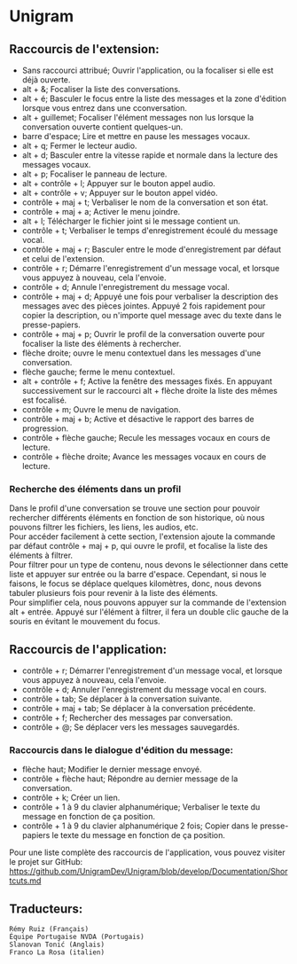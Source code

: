 ﻿# Unigram

## Raccourcis de l'extension:

* Sans raccourci attribué; Ouvrir l'application, ou la focaliser si elle est déjà ouverte.
* alt + &; Focaliser la liste des conversations.
* alt + é; Basculer le focus entre la liste des messages et la zone d'édition lorsque vous entrez dans une cconversation.
* alt + guillemet; Focaliser l'élément messages non lus lorsque la conversation ouverte contient quelques-un.
* barre d'espace; Lire et mettre en pause les messages vocaux.
* alt + q; Fermer le lecteur audio.
* alt + d; Basculer entre la vitesse rapide et normale dans la lecture des messages vocaux.
* alt + p; Focaliser le panneau de lecture.
* alt + contrôle + l; Appuyer sur le bouton appel audio.
* alt + contrôle + v; Appuyer sur le bouton appel vidéo.
* contrôle + maj + t; Verbaliser le nom de la conversation et son état.
* contrôle + maj + a; Activer le menu joindre.
* alt + l; Télécharger  le fichier joint si le message contient un.
* contrôle + t; Verbaliser le temps d'enregistrement écoulé du message vocal.
* contrôle + maj + r; Basculer entre le mode d'enregistrement par défaut et celui de l'extension.
* contrôle + r; Démarre l'enregistrement d'un message vocal, et lorsque vous appuyez à nouveau, cela l'envoie.
* contrôle + d; Annule l'enregistrement du message vocal.
* contrôle + maj + d; Appuyé une fois pour verbaliser  la description des messages avec des pièces jointes. Appuyé 2 fois rapidement pour copier la description, ou n'importe quel message avec du texte dans le presse-papiers.
* contrôle + maj + p; Ouvrir le profil de la conversation ouverte pour focaliser  la liste des éléments à rechercher.
* flèche droite; ouvre le menu contextuel dans les messages d'une conversation.
* flèche gauche; ferme le menu contextuel.
* alt + contrôle + f; Active la fenêtre des messages fixés. En appuyant successivement sur le raccourci alt + flèche droite la liste des mêmes est focalisé.
* contrôle + m; Ouvre le menu de navigation.
* contrôle + maj + b; Active et désactive le rapport des barres de progression.
* contrôle + flèche gauche; Recule les messages vocaux en cours de lecture.
* contrôle + flèche droite; Avance les messages vocaux en cours de lecture.

### Recherche des éléments dans un profil

Dans le profil d'une conversation se trouve une section pour pouvoir rechercher différents éléments en fonction de son historique, où nous pouvons filtrer les fichiers, les liens, les audios, etc.  
Pour accéder facilement à cette section, l'extension ajoute la commande par défaut contrôle + maj + p, qui ouvre le profil, et focalise la liste des éléments à filtrer.  
Pour filtrer pour un type de contenu, nous devons le sélectionner dans cette liste et appuyer sur entrée ou la barre d'espace. Cependant, si nous le faisons, le focus se déplace quelques kilomètres, donc, nous devons tabuler plusieurs fois pour revenir à la liste des éléments.  
Pour simplifier cela, nous pouvons appuyer sur la commande de l'extension alt + entrée.  Appuyé sur l'élément à filtrer, il fera un double clic gauche de la souris en évitant le mouvement du focus.

## Raccourcis de l'application:

* contrôle + r; Démarrer l'enregistrement d'un message vocal, et lorsque vous appuyez à nouveau, cela l'envoie.
* contrôle + d; Annuler l'enregistrement du message vocal en cours.
* contrôle + tab; Se déplacer à la conversation suivante.
* contrôle + maj + tab; Se déplacer à la conversation précédente.
* contrôle + f; Rechercher des messages par conversation.
* contrôle + @; Se déplacer vers les messages sauvegardés.

### Raccourcis dans le dialogue d'édition du message:

* flèche haut; Modifier le dernier message envoyé.
* contrôle + flèche haut; Répondre au dernier message de la conversation.
* contrôle + k; Créer un lien.
* contrôle + 1 à 9 du clavier alphanumérique; Verbaliser le texte du message en fonction de ça position.
* contrôle + 1 à 9 du clavier alphanumérique 2 fois; Copier dans le presse-papiers le texte du message en fonction de ça position.

Pour une liste complète des raccourcis de l'application, vous pouvez visiter le projet sur GitHub:  
<https://github.com/UnigramDev/Unigram/blob/develop/Documentation/Shortcuts.md>

## Traducteurs:

	Rémy Ruiz (Français)
	Équipe Portugaise NVDA (Portugais)
	Slanovan Tonić (Anglais)
	Franco La Rosa (italien)
